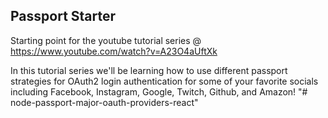 ## Passport Starter

Starting point for the youtube tutorial series @ https://www.youtube.com/watch?v=A23O4aUftXk

In this tutorial series we'll be learning how to use different passport strategies for OAuth2 login 
authentication for some of your favorite socials including Facebook, Instagram, Google, Twitch, Github, and Amazon!
"# node-passport-major-oauth-providers-react" 
